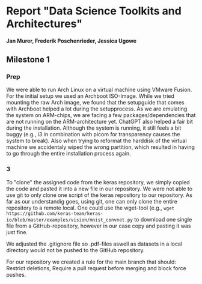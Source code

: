 # Report "Data Science Toolkits and Architectures"
#### Jan Murer, Frederik Poschenrieder, Jessica Ugowe

## Milestone 1

### Prep

We were able to run Arch Linux on a virtual machine using VMware Fusion. For the initial setup we used an Archboot ISO-Image. While we tried mounting the raw Arch image, we found that the setupguide that comes with Archboot helped a lot during the setupprocess. As we are emulating the system on ARM-chips, we are facing a few packages/dependencies that are not running on the ARM-architecture yet. ChatGPT also helped a fair bit during the installation. Although the system is running, it still feels a bit buggy (e.g., i3 in combination with picom for transparency causes the system to break). Also when trying to reformat the harddisk of the virtual machine we accidentaly wiped the wrong partition, which resulted in having to go through the entire installation process again. 

### 3
To "clone" the assigned code from the keras repository, we simply copied the code and pasted it into a new file in our repository. We were not able to use git to only clone one script of the keras repository to our repository. As far as our understandig goes, using git, one can only clone the entire repository to a remote local. One could use the wget-tool (e.g., `wget https://github.com/keras-team/keras-io/blob/master/examples/vision/mnist_convnet.py` to download one single file from a GitHub-repository, however in our case copy and pasting it was just fine.

We adjusted the .gitignore file so .pdf-files aswell as datasets in a local directory would not be pushed to the GitHub repository. 

For our repository we created a rule for the main branch that should: Restrict deletions, Require a pull request before merging and block force pushes. 

